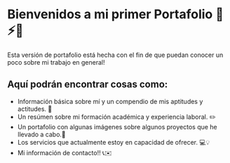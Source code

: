 # Bienvenidos a mi primer Portafolio 🚀⚡🔥
Esta versión de portafolio está hecha con el fin de que puedan conocer un poco sobre mi trabajo en general!

## Aquí podrán encontrar cosas como:
* Información básica sobre mí y un compendio de mis aptitudes y actitudes. 💪
* Un resúmen sobre mi formación académica y experiencia laboral. ✏️ 
* Un portafolio con algunas imágenes sobre algunos proyectos que he llevado a cabo.👷 
* Los servicios que actualmente estoy en capacidad de ofrecer. 💻💡 
* Mi información de contacto!! 📞✉️

